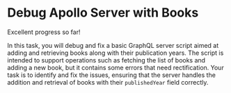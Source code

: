 # Debug Apollo Server with Books

Excellent progress so far!

In this task, you will debug and fix a basic GraphQL server script aimed at adding and retrieving books along with their publication years. The script is intended to support operations such as fetching the list of books and adding a new book, but it contains some errors that need rectification. Your task is to identify and fix the issues, ensuring that the server handles the addition and retrieval of books with their `publishedYear` field correctly.